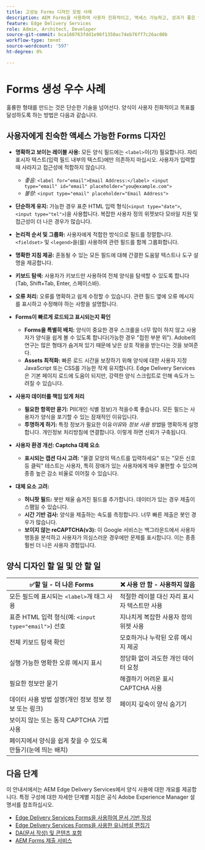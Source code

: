 ```yaml
---
title: 고성능 Forms 디자인 모범 사례
description: AEM Forms을 사용하여 사용자 친화적이고, 액세스 가능하고, 성과가 좋은 양식을 만드는 데 필요한 필수 모범 사례에 대해 알아봅니다. 데이터 품질, 사용자 경험 및 제출 성공률을 개선합니다.
feature: Edge Delivery Services
role: Admin, Architect, Developer
source-git-commit: bca160763fdd1e96f1350ac74eb76ff7c26ac00b
workflow-type: tm+mt
source-wordcount: '597'
ht-degree: 0%

---
```


# Forms 생성 우수 사례

훌륭한 형태를 만드는 것은 단순한 기술을 넘어선다. 양식이 사용자 친화적이고 목표를 달성하도록 하는 방법은 다음과 같습니다.

## 사용자에게 친숙한 액세스 가능한 Forms 디자인

* **명확하고 보이는 레이블 사용:** 모든 양식 필드에는 `<label>`이(가) 필요합니다. 자리 표시자 텍스트(입력 필드 내부의 텍스트)에만 의존하지 마십시오. 사용자가 입력할 때 사라지고 접근성에 적합하지 않습니다.
   * *좋음:* `<label for="email">Email Address:</label> <input type="email" id="email" placeholder="you@example.com">`
   * *불량:* `<input type="email" placeholder="Email Address">`
* **단순하게 유지:** 가능한 경우 표준 HTML 입력 형식(`<input type="date">`, `<input type="tel">`)을 사용합니다. 복잡한 사용자 정의 위젯보다 모바일 지원 및 접근성이 더 나은 경우가 많습니다.
* **논리적 순서 및 그룹화:** 사용자에게 적합한 방식으로 필드를 정렬합니다. `<fieldset>` 및 `<legend>`을(를) 사용하여 관련 필드를 함께 그룹화합니다.
* **명확한 지침 제공:** 혼동될 수 있는 모든 필드에 대해 간결한 도움말 텍스트나 도구 설명을 제공합니다.
* **키보드 탐색:** 사용자가 키보드만 사용하여 전체 양식을 탐색할 수 있도록 합니다(Tab, Shift+Tab, Enter, 스페이스바).
* **오류 처리:** 오류를 명확하고 쉽게 수정할 수 있습니다. 관련 필드 옆에 오류 메시지를 표시하고 수정해야 하는 사항을 설명합니다.

* **Forms이 빠르게 로드되고 표시되는지 확인**

   * **Forms을 특별히 배치:** 양식이 중요한 경우 스크롤을 너무 많이 하지 않고 사용자가 양식을 쉽게 볼 수 있도록 합니다(가능한 경우 &quot;접힌 부분 위&quot;). Adobe의 연구는 많은 형태가 숨겨져 있기 때문에 낮은 상호 작용을 받는다는 것을 보여준다.
   * **Assets 최적화:** 빠른 로드 시간을 보장하기 위해 양식에 대한 사용자 지정 JavaScript 또는 CSS를 가능한 작게 유지합니다. Edge Delivery Services은 기본 페이지 로드에 도움이 되지만, 강력한 양식 스크립트로 인해 속도가 느려질 수 있습니다.

* **사용자 데이터를 책임 있게 처리**
   * **필요한 항목만 묻기:** PII(개인 식별 정보)가 적을수록 좋습니다. 모든 필드는 사용자가 양식을 포기할 수 있는 잠재적인 이유입니다.
   * **투명하게 하기:** 특정 정보가 필요한 이유&#x200B;*이유*&#x200B;와 *정보 사용 방법*&#x200B;을 명확하게 설명합니다. 개인정보 처리방침에 연결합니다. 이렇게 하면 신뢰가 구축됩니다.

* **사용자 환경 개선: Captcha 대체 요소**

   * **표시되는 캡션 다시 고려:** &quot;물결 모양의 텍스트를 입력하세요&quot; 또는 &quot;모든 신호등 클릭&quot; 테스트는 사용자, 특히 장애가 있는 사용자에게 매우 불편할 수 있으며 종종 높은 감소 비율로 이어질 수 있습니다.

* **대체 요소 고려:**
   * **허니팟 필드:** 봇만 채울 숨겨진 필드를 추가합니다. 데이터가 있는 경우 제출이 스팸일 수 있습니다.
   * **시간 기반 검사:** 양식을 제출하는 속도를 측정합니다. 너무 빠른 제출은 봇인 경우가 많습니다.
   * **보이지 않는 reCAPTCHA(v3):** 이 Google 서비스는 백그라운드에서 사용자 행동을 분석하고 사용자가 의심스러운 경우에만 문제를 표시합니다. 이는 종종 훨씬 더 나은 사용자 경험입니다.

## 양식 디자인 할 일 및 안 할 일

| ✅할 일 - 더 나은 Forms | ❌ 사용 안 함 - 사용하지 않음 |
|----------------------------------------------------------------------|------------------------------------------------------------------|
| 모든 필드에 표시되는 `<label>`개 태그 사용 | 적절한 레이블 대신 자리 표시자 텍스트만 사용 |
| 표준 HTML 입력 형식(예: `<input type="email">`) 선호 | 지나치게 복잡한 사용자 정의 위젯 사용 |
| 전체 키보드 탐색 확인 | 모호하거나 누락된 오류 메시지 제공 |
| 실행 가능한 명확한 오류 메시지 표시 | 정당화 없이 과도한 개인 데이터 요청 |
| 필요한 정보만 묻기 | 해결하기 어려운 표시 CAPTCHA 사용 |
| 데이터 사용 방법 설명(개인 정보 정보 정보 또는 링크) | 페이지 깊숙이 양식 숨기기 |
| 보이지 않는 또는 동작 CAPTCHA 기법 사용 |                                                                  |
| 페이지에서 양식을 쉽게 찾을 수 있도록 만들기(눈에 띄는 배치) |                                                                  |


## 다음 단계

이 안내서에서는 AEM Edge Delivery Services에서 양식 사용에 대한 개요를 제공합니다. 특정 구성에 대한 자세한 단계별 지침은 공식 Adobe Experience Manager 설명서를 참조하십시오.

* [Edge Delivery Services Forms을 사용하여 문서 기반 작성](/help/edge/docs/forms/tutorial.md)
* [Edge Delivery Services Forms을 사용한 유니버설 편집기](/help/edge/docs/forms/universal-editor/overview-universal-editor-for-edge-delivery-services-for-forms.md)
* [DA(문서 작성) 및 콘텐츠 포함](https://www.aem.live/developer/da-tutorial)
* [AEM Forms 제출 서비스](/help/edge/docs/forms/configure-submission-action-for-eds-forms.md)
